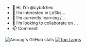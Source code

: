 - 👋 Hi, I’m @cyb3rhex
- 👀 I’m interested in Le3ks...
- 🌱 I’m currently learning /...
- 💞️ I’m looking to collaborate on ...
- 📫 Comment

![Anurag's GitHub stats](https://github-readme-stats.vercel.app/api?username=cyb3rhex&show_icons=true&theme=radical)
[![Top Langs](https://github-readme-stats.vercel.app/api/top-langs/?username=cyb3rhex)](https://github.com/anuraghazra/github-readme-stats)
